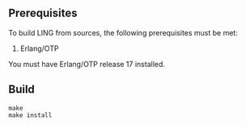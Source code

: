 
## Prerequisites

To build LING from sources, the following prerequisites must be met:

1. Erlang/OTP

You must have Erlang/OTP release 17 installed.

## Build
```
make
make install
```
